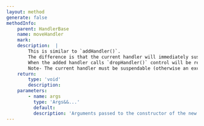 ```yaml
---
layout: method
generate: false
methodInfo:
    parent: HandlerBase
    name: moveHandler
    mark:  
    description:  |
        This is similar to `addHandler()`.
        The difference is that the current handler will immediately suspend until the created handler complets.
        When the added handler calls `dropHandler()` control will be returned to the current handler at the point it suspended.
        Note- The current handler must be suspendable (otherwise an exception is thrown).See-  <a href="HandlerBase::suspendable">HandlerBase::suspendable</a>
    return:
        type: 'void'
        description: 
    parameters:
        - name: args
          type: 'Args&&...'
          default: 
          description: 'Arguments passed to the constructor of the new handler'
---
```

